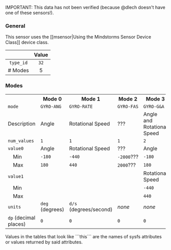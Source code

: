 IMPORTANT: This data has not been verified (because @dlech doesn't have one of these sensors!).

### General

This sensor uses the [[msensor|Using the Mindstorms Sensor Device Class]] device class.

|               | Value    |
|:-------------:|:--------:|
| ```type_id``` | ```32``` |
| # Modes       | 5        |

### Modes

<table>
  <tr>
    <th>
    <th>Mode 0
    <th>Mode 1
    <th>Mode 2
    <th>Mode 3
    <th>Mode 4
  <tr>
    <td><code>mode</code>
    <td><code>GYRO-ANG</code>
    <td><code>GYRO-RATE</code>
    <td><code>GYRO-FAS</code>
    <td><code>GYRO-G&A</code>
    <td><code>GYRO-CAL</code>
  <tr>
    <td>Description
    <td>Angle
    <td>Rotational Speed
    <td>???
    <td>Angle and Rotational Speed
    <td>Calibration???
  <tr>
    <td><code>num_values</code>
    <td><code>1</code>
    <td><code>1</code>
    <td><code>1</code>
    <td><code>2</code>
    <td><code>4</code>
  <tr>
    <td><code>value0</code>
    <td>Angle
    <td>Rotational Speed
    <td>???
    <td>Angle
    <td>
  <tr>
    <td>&emsp;Min
    <td><code>-180</code>
    <td><code>-440</code>
    <td><code>-2000</code>???
    <td><code>-180</code>
    <td>
  <tr>
    <td>&emsp;Max
    <td><code>180</code>
    <td><code>440</code>
    <td><code>2000</code>???
    <td><code>180</code>
    <td>
  <tr>
    <td><code>value1</code>
    <td>
    <td>
    <td>
    <td>Rotational Speed
    <td>
  <tr>
    <td>&emsp;Min
    <td>
    <td>
    <td>
    <td><code>-440</code>
    <td>
  <tr>
    <td>&emsp;Max
    <td>
    <td>
    <td>
    <td><code>440</code>
    <td>
  <tr>
    <td><code>units</code>
    <td><code>deg</code> (degrees)
    <td><code>d/s</code> (degrees/second)
    <td><i>none</i>
    <td><i>none</i>
    <td><i>none</i>
  <tr>
    <td><code>dp</code> (decimal places)
    <td><code>0</code>
    <td><code>0</code>
    <td><code>0</code>
    <td><code>0</code>
    <td><code>0</code>
</table>
Values in the tables that look like ```this``` are the names of sysfs attributes or values returned by said attributes.